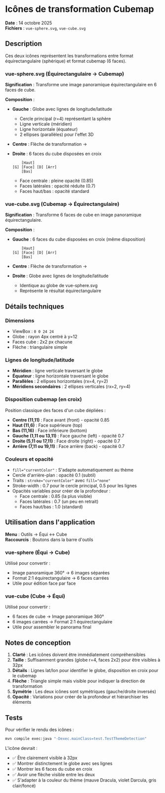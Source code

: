 # Icônes de transformation Cubemap

**Date** : 14 octobre 2025  
**Fichiers** : `vue-sphere.svg`, `vue-cube.svg`

## Description

Ces deux icônes représentent les transformations entre format équirectangulaire (sphérique) et format cubemap (6 faces).

### vue-sphere.svg (Équirectangulaire → Cubemap)

**Signification** : Transforme une image panoramique équirectangulaire en 6 faces de cube.

**Composition** :
- **Gauche** : Globe avec lignes de longitude/latitude
  - Cercle principal (r=4) représentant la sphère
  - Ligne verticale (méridien)
  - Ligne horizontale (équateur)
  - 2 ellipses (parallèles) pour l'effet 3D
  
- **Centre** : Flèche de transformation →

- **Droite** : 6 faces du cube disposées en croix
  ```
      [Haut]
  [G] [Face] [D] [Arr]
      [Bas]
  ```
  - Face centrale : pleine opacité (0.85)
  - Faces latérales : opacité réduite (0.7)
  - Faces haut/bas : opacité standard

### vue-cube.svg (Cubemap → Équirectangulaire)

**Signification** : Transforme 6 faces de cube en image panoramique équirectangulaire.

**Composition** :
- **Gauche** : 6 faces du cube disposées en croix (même disposition)
  ```
      [Haut]
  [G] [Face] [D] [Arr]
      [Bas]
  ```
  
- **Centre** : Flèche de transformation →

- **Droite** : Globe avec lignes de longitude/latitude
  - Identique au globe de vue-sphere.svg
  - Représente le résultat équirectangulaire

## Détails techniques

### Dimensions
- ViewBox : `0 0 24 24`
- Globe : rayon 4px centré à y=12
- Faces cube : 2x2 px chacune
- Flèche : triangulaire simple

### Lignes de longitude/latitude
- **Méridien** : ligne verticale traversant le globe
- **Équateur** : ligne horizontale traversant le globe
- **Parallèles** : 2 ellipses horizontales (rx=4, ry=2)
- **Méridiens secondaires** : 2 ellipses verticales (rx=2, ry=4)

### Disposition cubemap (en croix)
Position classique des faces d'un cube dépliées :
- **Centre (11,11)** : Face avant (front) - opacité 0.85
- **Haut (11,6)** : Face supérieure (top)
- **Bas (11,16)** : Face inférieure (bottom)
- **Gauche (1,11 ou 13,11)** : Face gauche (left) - opacité 0.7
- **Droite (5,11 ou 17,11)** : Face droite (right) - opacité 0.7
- **Arrière (7,11 ou 19,11)** : Face arrière (back) - opacité 0.7

### Couleurs et opacité
- `fill="currentColor"` : S'adapte automatiquement au thème
- Cercle d'arrière-plan : opacité 0.1 (subtil)
- Traits : `stroke="currentColor"` avec `fill="none"`
- Stroke-width : 0.7 pour le cercle principal, 0.5 pour les lignes
- Opacités variables pour créer de la profondeur :
  - Face centrale : 0.85 (la plus visible)
  - Faces latérales : 0.7 (un peu en retrait)
  - Faces haut/bas : 1.0 (standard)

## Utilisation dans l'application

**Menu** : Outils → Équi ↔ Cube  
**Raccourcis** : Boutons dans la barre d'outils

### vue-sphere (Équi → Cube)
Utilisé pour convertir :
- Image panoramique 360° → 6 images séparées
- Format 2:1 équirectangulaire → 6 faces carrées
- Utile pour édition face par face

### vue-cube (Cube → Équi)
Utilisé pour convertir :
- 6 faces de cube → Image panoramique 360°
- 6 images carrées → Format 2:1 équirectangulaire
- Utile pour assembler le panorama final

## Notes de conception

1. **Clarté** : Les icônes doivent être immédiatement compréhensibles
2. **Taille** : Suffisamment grandes (globe r=4, faces 2x2) pour être visibles à 32px
3. **Détails** : Lignes lat/lon pour identifier le globe, disposition en croix pour le cubemap
4. **Flèche** : Triangle simple mais visible pour indiquer la direction de transformation
5. **Symétrie** : Les deux icônes sont symétriques (gauche/droite inversés)
6. **Opacité** : Variations pour créer de la profondeur et hiérarchiser les éléments

## Tests

Pour vérifier le rendu des icônes :
```bash
mvn compile exec:java "-Dexec.mainClass=test.TestThemeDetection"
```

L'icône devrait :
- ✅ Être clairement visible à 32px
- ✅ Montrer distinctement le globe avec ses lignes
- ✅ Montrer les 6 faces du cube en croix
- ✅ Avoir une flèche visible entre les deux
- ✅ S'adapter à la couleur du thème (mauve Dracula, violet Darcula, gris clair/foncé)
